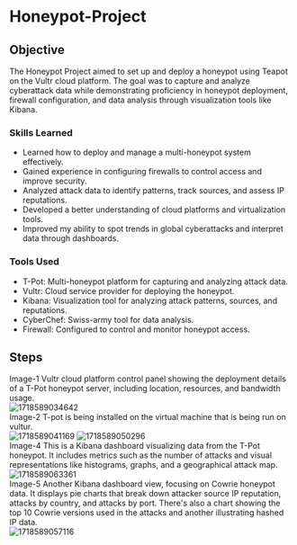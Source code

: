 # Honeypot-Project

## Objective
The Honeypot Project aimed to set up and deploy a honeypot using Teapot on the Vultr cloud platform. The goal was to capture and analyze cyberattack data while demonstrating proficiency in honeypot deployment, firewall configuration, and data analysis through visualization tools like Kibana.

### Skills Learned
<ul>
  <li>Learned how to deploy and manage a multi-honeypot system effectively.</li>
  <li>Gained experience in configuring firewalls to control access and improve security.</li>
  <li>Analyzed attack data to identify patterns, track sources, and assess IP reputations.</li>
  <li>Developed a better understanding of cloud platforms and virtualization tools.</li>
  <li>Improved my ability to spot trends in global cyberattacks and interpret data through dashboards.</li>
</ul>

### Tools Used
<ul>
  <li>T-Pot: Multi-honeypot platform for capturing and analyzing attack data.</li>
  <li>Vultr: Cloud service provider for deploying the honeypot.</li>
  <li>Kibana: Visualization tool for analyzing attack patterns, sources, and reputations.</li>
  <li>CyberChef: Swiss-army tool for data analysis.</li>
  <li>Firewall: Configured to control and monitor honeypot access.</li>
</ul>

## Steps
Image-1 Vultr cloud platform control panel showing the deployment details of a T-Pot honeypot server, including location, resources, and bandwidth usage.<br>
![1718589034642](https://github.com/user-attachments/assets/eb660db3-ef00-4161-8ae1-f1df3fd648fc)
<br>Image-2 T-pot is being installed on the virtual machine that is being run on vultur.<br>
![1718589041169](https://github.com/user-attachments/assets/b4605fdb-ada5-4177-a1e0-af98b2df382d)
![1718589050296](https://github.com/user-attachments/assets/cc64cc0b-a18d-456f-8d46-c5b38daa8922)
<br>Image-4 This is a Kibana dashboard visualizing data from the T-Pot honeypot. It includes metrics such as the number of attacks and visual representations like histograms, graphs, and a geographical attack map.<br>
![1718589063361](https://github.com/user-attachments/assets/5d764741-d804-437d-815e-72c5a8da4796)
<br>Image-5 Another Kibana dashboard view, focusing on Cowrie honeypot data. It displays pie charts that break down attacker source IP reputation, attacks by country, and attacks by port. There's also a chart showing the top 10 Cowrie versions used in the attacks and another illustrating hashed IP data.<br>
![1718589057116](https://github.com/user-attachments/assets/bef8c8e5-8bd2-424f-a7ea-88be68c4d866)



